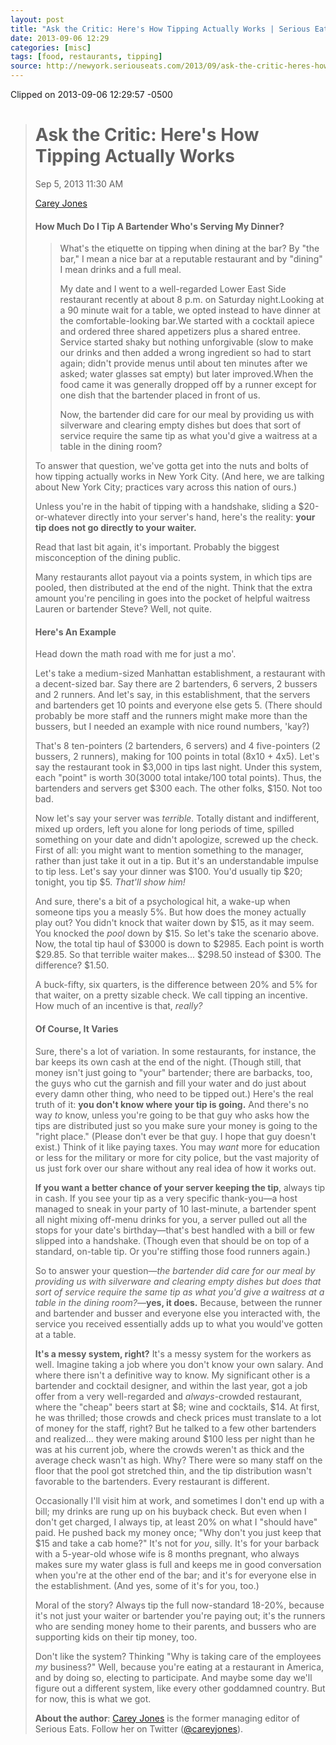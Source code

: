 ```yaml
---
layout: post
title: "Ask the Critic: Here's How Tipping Actually Works | Serious Eats : New York"
date: 2013-09-06 12:29
categories: [misc]
tags: [food, restaurants, tipping]
source: http://newyork.seriouseats.com/2013/09/ask-the-critic-heres-how-tipping-actually-works.html
---
```


Clipped on 2013-09-06 12:29:57 -0500

<!--more-->

> Ask the Critic: Here's How Tipping Actually Works
> =================================================
> 
> Sep 5, 2013 11:30 AM 
>
> [Carey Jones](http://www.seriouseats.com/user/profile/Carey%20Jones)
> 
> #### How Much Do I Tip A Bartender Who's Serving My Dinner?
> 
> > What's the etiquette on tipping when dining at the bar? By "the bar,"
> > I mean a nice bar at a reputable restaurant and by "dining" I mean
> > drinks and a full meal.
> >
> > My date and I went to a well-regarded Lower East Side restaurant
> > recently at about 8 p.m. on Saturday night.Looking at a 90 minute
> > wait for a table, we opted instead to have dinner at the
> > comfortable-looking bar.We started with a cocktail apiece and ordered
> > three shared appetizers plus a shared entree. Service started shaky
> > but nothing unforgivable (slow to make our drinks and then added a
> > wrong ingredient so had to start again; didn't provide menus until
> > about ten minutes after we asked; water glasses sat empty) but later
> > improved.When the food came it was generally dropped off by a runner
> > except for one dish that the bartender placed in front of us. 
> >
> > Now, the bartender did care for our meal by providing us with
> > silverware and clearing empty dishes but does that sort of service
> > require the same tip as what you'd give a waitress at a table in the
> > dining room?
> 
> To answer that question, we've gotta get into the nuts and bolts of how
> tipping actually works in New York City. (And here, we are talking about New York City; practices vary across
> this nation of ours.)
> 
> Unless you're in the habit of tipping with a handshake, sliding a
> $20-or-whatever directly into your server's hand, here's the reality:
> **your tip does not go directly to your waiter.**
> 
> Read that last bit again, it's important. Probably the biggest
> misconception of the dining public.
> 
> Many restaurants allot payout via a points system, in which tips are
> pooled, then distributed at the end of the night. Think that the extra
> amount you're penciling in goes into the pocket of helpful waitress
> Lauren or bartender Steve? Well, not quite.
> 
> 
> #### Here's An Example
> 
> Head down the math road with me for just a mo'.
> 
> Let's take a medium-sized Manhattan establishment, a restaurant with a
> decent-sized bar. Say there are 2 bartenders, 6 servers, 2 bussers and 2
> runners. And let's say, in this establishment, that the servers and
> bartenders get 10 points and everyone else gets 5. (There should
> probably be more staff and the runners might make more than the bussers,
> but I needed an example with nice round numbers, 'kay?)
> 
> That's 8 ten-pointers (2 bartenders, 6 servers) and 4 five-pointers (2
> bussers, 2 runners), making for 100 points in total (8x10 + 4x5). Let's
> say the restaurant took in \$3,000 in tips last night. Under this
> system, each "point" is worth $30 ($3000 total intake/100 total
> points). Thus, the bartenders and servers get $300 each. The other
> folks, $150. Not too bad.
> 
> Now let's say your server was *terrible.* Totally distant and
> indifferent, mixed up orders, left you alone for long periods of time,
> spilled something on your date and didn't apologize, screwed up the
> check. First of all: you might want to mention something to the manager,
> rather than just take it out in a tip. But it's an understandable
> impulse to tip less. Let's say your dinner was $100. You'd usually tip
> $20; tonight, you tip $5. *That'll show him!*
> 
> And sure, there's a bit of a psychological hit, a wake-up when someone
> tips you a measly 5%. But how does the money actually play out? You
> didn't knock that waiter down by $15, as it may seem. You knocked the
> *pool* down by $15. So let's take the scenario above. Now, the total
> tip haul of $3000 is down to $2985. Each point is worth $29.85. So
> that terrible waiter makes... $298.50 instead of $300. The difference?
> $1.50.
> 
> A buck-fifty, six quarters, is the difference between 20% and 5% for
> that waiter, on a pretty sizable check. We call tipping an incentive.
> How much of an incentive is that, *really?*
> 
> #### Of Course, It Varies
> 
> Sure, there's a lot of variation. In some restaurants, for instance, the
> bar keeps its own cash at the end of the night. (Though still, that
> money isn't just going to "your" bartender; there are barbacks, too, the
> guys who cut the garnish and fill your water and do just about every
> damn other thing, who need to be tipped out.) Here's the real truth of
> it: **you don't know where your tip is going.** And there's no way *to*
> know, unless you're going to be that guy who asks how the tips are
> distributed just so you make sure your money is going to the "right
> place." (Please don't ever be that guy. I hope that guy doesn't exist.)
> Think of it like paying taxes. You may *want* more for education or less
> for the military or more for city police, but the vast majority of us
> just fork over our share without any real idea of how it works out.
> 
> **If you want a better chance of your server keeping the tip**, always
> tip in cash. If you see your tip as a very specific thank-you—a host
> managed to sneak in your party of 10 last-minute, a bartender spent all
> night mixing off-menu drinks for you, a server pulled out all the stops
> for your date's birthday—that's best handled with a bill or few slipped
> into a handshake. (Though even that should be on top of a standard,
> on-table tip. Or you're stiffing those food runners again.)
> 
> So to answer your question—*the bartender did care for our meal by
> providing us with silverware and clearing empty dishes but does that
> sort of service require the same tip as what you'd give a waitress at a
> table in the dining room?*—**yes, it does.** Because, between the runner
> and bartender and busser and everyone else you interacted with, the
> service you received essentially adds up to what you would've gotten at
> a table.
> 
> **It's a messy system, right?** It's a messy system for the workers as
> well. Imagine taking a job where you don't know your own salary. And
> where there isn't a definitive way to know. My significant other is a
> bartender and cocktail designer, and within the last year, got a job
> offer from a very well-regarded and *always*-crowded restaurant, where
> the "cheap" beers start at $8; wine and cocktails, $14. At first, he
> was thrilled; those crowds and check prices must translate to a lot of
> money for the staff, right? But he talked to a few other bartenders and
> realized... they were making around $100 less per night than he was at
> his current job, where the crowds weren't as thick and the average check
> wasn't as high. Why? There were so many staff on the floor that the pool
> got stretched thin, and the tip distribution wasn't favorable to the
> bartenders. Every restaurant is different.
> 
> Occasionally I'll visit him at work, and sometimes I don't end up with a
> bill; my drinks are rung up on his buyback check. But even when I don't
> get charged, I always tip, at least 20% on what I "should have" paid. He
> pushed back my money once; "Why don't you just keep that $15 and take a
> cab home?" It's not for *you*, silly. It's for your barback with a
> 5-year-old whose wife is 8 months pregnant, who always makes sure my
> water glass is full and keeps me in good conversation when you're at the
> other end of the bar; and it's for everyone else in the establishment.
> (And yes, some of it's for you, too.)
> 
> Moral of the story? Always tip the full now-standard 18-20%, because
> it's not just your waiter or bartender you're paying out; it's the
> runners who are sending money home to their parents, and bussers who are
> supporting kids on their tip money, too.
> 
> Don't like the system? Thinking "Why is taking care of the employees
> *my* business?" Well, because you're eating at a restaurant in America,
> and by doing so, electing to participate. And maybe some day we'll
> figure out a different system, like every other goddamned country. But
> for now, this is what we got.
> 
> **About the author**: [Carey Jones](http://www.seriouseats.com/user/profile/Carey%20Jones) is the
> former managing editor of Serious Eats. Follow her on Twitter
> ([@careyjones](http://www.twitter.com/careyjones)).
> 
